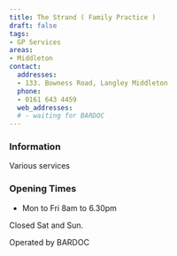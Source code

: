 ```yaml
---
title: The Strand ( Family Practice )
draft: false
tags:
- GP Services
areas:
- Middleton
contact:
  addresses:
  - 133. Bowness Road, Langley Middleton
  phone:
  - 0161 643 4459
  web_addresses:
  # - waiting for BARDOC
---
```


### Information
Various services

### Opening Times
* Mon to Fri 8am to 6.30pm

Closed Sat and Sun.

Operated by BARDOC